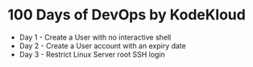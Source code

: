 # 100 Days of DevOps by KodeKloud

- Day 1 - Create a User with no interactive shell
- Day 2 - Create a User account with an expiry date
- Day 3 - Restrict Linux Server root SSH login

